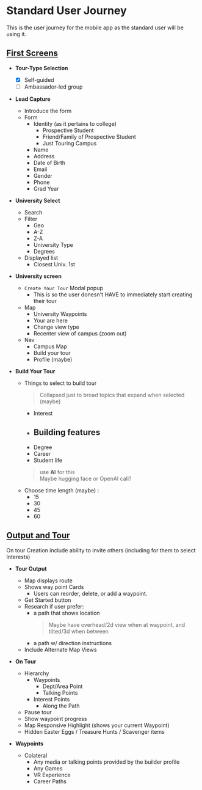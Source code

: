 # Standard User Journey

This is the user journey for the mobile app as the standard user will be using it.

## [First Screens](../meeting_6-19-25/first-screens.jpeg)

- **Tour-Type Selection**
    - [x] Self-guided 
    - [ ] Ambassador-led group 

- **Lead Capture**
    - Introduce the form
    - Form
        - Identity (as it pertains to college)
            - Prospective Student
            - Friend/Family of Prospective Student
            - Just Touring Campus
        - Name
        - Address
        - Date of Birth
        - Email 
        - Gender
        - Phone 
        - Grad Year

- **University Select**
    - Search
    - Filter
        - Geo
        - A-Z
        - Z-A
        - University Type
        - Degrees
    - Displayed list
        - Closest Univ. 1st

- **University screen**
    - `Create Your Tour` Modal popup
        - This is so the user donesn't HAVE to immediately start creating their tour
    - Map
        - University Waypoints
        - Your are here
        - Change view type
        - Recenter view of campus (zoom out)
    - Nav
        - Campus Map
        - Build your tour
        - Profile (maybe)

- **Build Your Tour**
    - Things to select to build tour
        > Collapsed just to broad topics that expand when selected (maybe) 
        - Interest
        - Building features
            - 
        - Degree
        - Career
        - Student life
        > use **AI** for this </br>
        > Maybe hugging face or OpenAI call?
    - Choose time length (maybe) :  
        - 15
        - 30
        - 45
        - 60



## [Output and Tour](../meeting_6-19-25/output&tour.jpeg)

On tour Creation include ability to invite others (including for them to select Interests)

- **Tour Output**
    - Map displays route
    - Shows way point Cards
        - Users can reorder, delete, or add a waypoint.
    - Get Started button
    - Research if user prefer:
        - a path that shows location
            > Maybe have overhead/2d view when at waypoint, and tilted/3d when between 
        - a path w/ direction instructions
    - Include Alternate Map Views

- **On Tour**
    - Hierarchy
        - Waypoints
            - Dept/Area Point
            - Talking Points 
        - Interest Points
            - Along the Path 
    - Pause tour 
    - Show waypoint progress
    - Map Responsive Highlight (shows your current Waypoint)
    - Hidden Easter Eggs / Treasure Hunts / Scavenger items

- **Waypoints**
    - Colateral
        - Any media or talking points provided by the builder profile
        - Any Games
        - VR Experience
        - Career Paths
